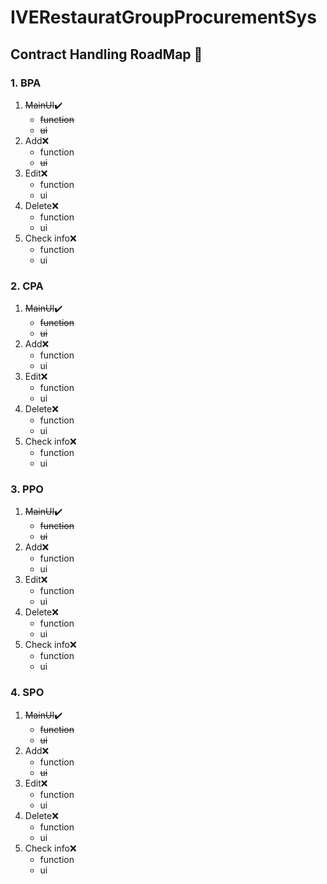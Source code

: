 # IVERestauratGroupProcurementSys

## Contract Handling RoadMap :page_facing_up:

### 1.  BPA
1. ~~MainUI~~:heavy_check_mark:
    - ~~function~~
    - ~~ui~~
2. Add:x:
      - function
      - ~~ui~~
3. Edit:x:
      - function
      - ui
4. Delete:x:
      - function
      - ui
5. Check info:x:
      - function
      - ui
### 2.  CPA
1. ~~MainUI~~:heavy_check_mark:
      - ~~function~~
      - ~~ui~~
2. Add:x:
      - function
      - ui
3. Edit:x:
      - function
      - ui
4. Delete:x:
      - function
      - ui
5. Check info:x:
      - function
      - ui
### 3.  PPO
1. ~~MainUI~~:heavy_check_mark:
      - ~~function~~
      - ~~ui~~
2. Add:x:
      - function
      - ui
3. Edit:x:
      - function
      - ui
4. Delete:x:
      - function
      - ui
5. Check info:x:
      - function
      - ui
### 4.  SPO
1. ~~MainUI~~:heavy_check_mark:
      - ~~function~~
      - ~~ui~~
2. Add:x:
      - function
      - ~~ui~~
3. Edit:x:
      - function
      - ui
4. Delete:x:
      - function
      - ui
5. Check info:x:
      - function
      - ui
